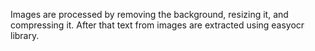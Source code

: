 Images are processed by removing the background, resizing it, and compressing it. After that text from images are extracted using easyocr library.
